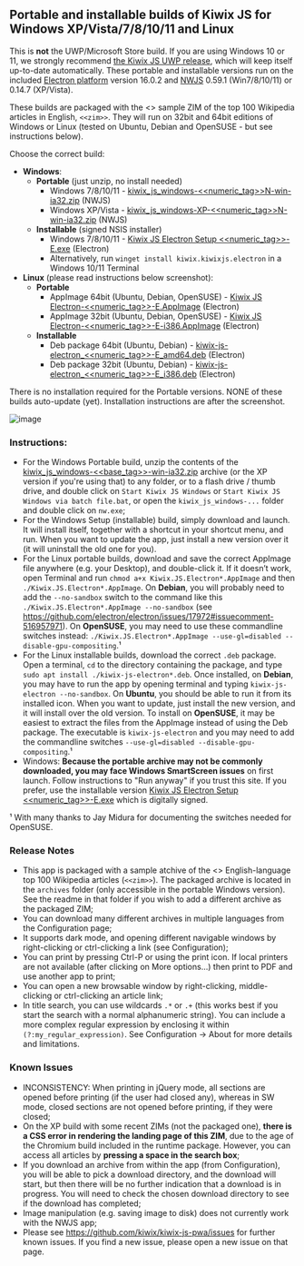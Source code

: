## Portable and installable builds of Kiwix JS for Windows XP/Vista/7/8/10/11 and Linux

This is **not** the UWP/Microsoft Store build. If you are using Windows 10 or 11, we strongly recommend [the Kiwix JS UWP release](https://kiwix.github.io/kiwix-js-pwa/kiwix-js-uwp.html), which will keep itself up-to-date automatically. These portable and installable versions run on the included [Electron platform](https://www.electronjs.org/) version 16.0.2 and [NWJS](https://nwjs.io/) 0.59.1 (Win7/8/10/11) or 0.14.7 (XP/Vista).

These builds are packaged with the <<date>> sample ZIM of the top 100 Wikipedia articles in English, `<<zim>>`. They will run on 32bit and 64bit editions of Windows or Linux (tested on Ubuntu, Debian and OpenSUSE - but see instructions below).

Choose the correct build:

* **Windows**:
  - **Portable** (just unzip, no install needed)
    + Windows 7/8/10/11 - [kiwix_js_windows-<<numeric_tag>>N-win-ia32.zip](https://github.com/kiwix/kiwix-js-pwa/releases/download/v<<base_tag>>/kiwix_js_windows-<<numeric_tag>>N-win-ia32.zip) (NWJS)
    + Windows XP/Vista - [kiwix_js_windows-XP-<<numeric_tag>>N-win-ia32.zip](https://github.com/kiwix/kiwix-js-pwa/releases/download/v<<base_tag>>/kiwix_js_windows-XP-<<numeric_tag>>N-win-ia32.zip) (NWJS)
  - **Installable** (signed NSIS installer)
    + Windows 7/8/10/11 - [Kiwix JS Electron Setup <<numeric_tag>>-E.exe](https://github.com/kiwix/kiwix-js-pwa/releases/download/v<<base_tag>>/Kiwix.JS.Electron.Setup.<<numeric_tag>>-E.exe) (Electron)
    + Alternatively, run `winget install kiwix.kiwixjs.electron` in a Windows 10/11 Terminal
* **Linux** (please read instructions below screenshot):
  - **Portable**
    + AppImage 64bit (Ubuntu, Debian, OpenSUSE) - [Kiwix JS Electron-<<numeric_tag>>-E.AppImage](https://github.com/kiwix/kiwix-js-pwa/releases/download/v<<base_tag>>/Kiwix.JS.Electron-<<numeric_tag>>-E.AppImage) (Electron)
    + AppImage 32bit (Ubuntu, Debian, OpenSUSE) - [Kiwix JS Electron-<<numeric_tag>>-E-i386.AppImage](https://github.com/kiwix/kiwix-js-pwa/releases/download/v<<base_tag>>/Kiwix.JS.Electron-<<numeric_tag>>-E-i386.AppImage) (Electron)
  - **Installable**
    + Deb package 64bit (Ubuntu, Debian) - [kiwix-js-electron_<<numeric_tag>>-E_amd64.deb](https://github.com/kiwix/kiwix-js-pwa/releases/download/v<<base_tag>>/kiwix-js-electron_<<numeric_tag>>-E_amd64.deb) (Electron)
    + Deb package 32bit (Ubuntu, Debian) - [kiwix-js-electron_<<numeric_tag>>-E_i386.deb](https://github.com/kiwix/kiwix-js-pwa/releases/download/v<<base_tag>>/kiwix-js-electron_<<numeric_tag>>-E_i386.deb) (Electron)

There is no installation required for the Portable versions. NONE of these builds auto-update (yet). Installation instructions are after the screenshot.

![image](https://user-images.githubusercontent.com/4304337/117862247-5a96df00-b28a-11eb-93f5-6483e8c2a608.png)

### Instructions:

* For the Windows Portable build, unzip the contents of the [kiwix_js_windows-<<base_tag>>-win-ia32.zip](https://github.com/kiwix/kiwix-js-pwa/releases/download/v<<base_tag>>/kiwix_js_windows-<<numeric_tag>>N-win-ia32.zip) archive (or the XP version if you're using that) to any folder, or to a flash drive / thumb drive, and double click on `Start Kiwix JS Windows` or `Start Kiwix JS Windows via batch file.bat`, or open the `kiwix_js_windows-...` folder and double click on `nw.exe`;
* For the Windows Setup (installable) build, simply download and launch. It will install itself, together with a shortcut in your shortcut menu, and run. When you want to update the app, just install a new version over it (it will uninstall the old one for you).
* For the Linux portable builds, download and save the correct AppImage file anywhere (e.g. your Desktop), and double-click it. If it doesn’t work, open Terminal and run `chmod a+x Kiwix.JS.Electron*.AppImage` and then `./Kiwix.JS.Electron*.AppImage`. On **Debian**, you will probably need to add the `--no-sandbox` switch to the command like this `./Kiwix.JS.Electron*.AppImage --no-sandbox` (see https://github.com/electron/electron/issues/17972#issuecomment-516957971). On **OpenSUSE**, you may need to use these commandline switches instead: `./Kiwix.JS.Electron*.AppImage --use-gl=disabled --disable-gpu-compositing`.¹
* For the Linux installable builds, download the correct `.deb` package. Open a terminal, `cd` to the directory containing the package, and type `sudo apt install ./kiwix-js-electron*.deb`. Once installed, on **Debian**, you may have to run the app by opening terminal and typing `kiwix-js-electron --no-sandbox`. On **Ubuntu**, you should be able to run it from its installed icon. When you want to update, just install the new version, and it will install over the old version.  To install on **OpenSUSE**, it may be easiest to extract the files from the AppImage instead of using the Deb package. The executable is `kiwix-js-electron` and you may need to add the commandline switches `--use-gl=disabled --disable-gpu-compositing`.¹
* Windows: **Because the portable archive may not be commonly downloaded, you may face Windows SmartScreen issues** on first launch. Follow instructions to "Run anyway" if you trust this site. If you prefer, use the installable version [Kiwix JS Electron Setup <<numeric_tag>>-E.exe](https://github.com/kiwix/kiwix-js-pwa/releases/download/v<<base_tag>>/Kiwix.JS.Electron.Setup.<<numeric_tag>>-E.exe) which is digitally signed.

¹ With many thanks to Jay Midura for documenting the switches needed for OpenSUSE.

### Release Notes

* This app is packaged with a sample atchive of the <<date>> English-language top 100 Wikipedia articles (`<<zim>>`). The packaged archive is located in the `archives` folder (only accessible in the portable Windows version). See the readme in that folder if you wish to add a different archive as the packaged ZIM;
* You can download many different archives in multiple languages from the Configuration page;
* It supports dark mode, and opening different navigable windows by right-clicking or ctrl-clicking a link (see Configuration);
* You can print by pressing Ctrl-P or using the print icon. If local printers are not available (after clicking on More options...) then print to PDF and use another app to print;
* You can open a new browsable window by right-clicking, middle-clicking or ctrl-clicking an article link;
* In title search, you can use wildcards `.*` or `.+` (this works best if you start the search with a normal alphanumeric string). You can include a more complex regular expression by enclosing it within `(?:my_regular_expression)`. See Configuration -> About for more details and limitations.

### Known Issues

* INCONSISTENCY: When printing in jQuery mode, all sections are opened before printing (if the user had closed any), whereas in SW mode, closed sections are not opened before printing, if they were closed;
* On the XP build with some recent ZIMs (not the packaged one), __there is a CSS error in rendering the landing page of this ZIM__, due to the age of the Chromium build included in the runtime package. However, you can access all articles by __pressing a space in the search box__;
* If you download an archive from within the app (from Configuration), you will be able to pick a download directory, and the download will start, but then there will be no further indication that a download is in progress. You will need to check the chosen download directory to see if the download has completed;
* Image manipulation (e.g. saving image to disk) does not currently work with the NWJS app;
* Please see https://github.com/kiwix/kiwix-js-pwa/issues for further known issues. If you find a new issue, please open a new issue on that page.
